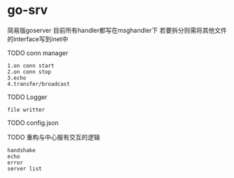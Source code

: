 # go-srv

简易版goserver 目前所有handler都写在msghandler下 若要拆分则需将其他文件的interface写到inet中

TODO conn manager 

    1.on conn start
    2.on conn stop
    3.echo
    4.transfer/broadcast

TODO Logger

    file writter

TODO config.json

TODO 重构与中心服有交互的逻辑

    handshake
    echo
    error
    server list